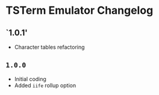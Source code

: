 # TSTerm Emulator Changelog

## `1.0.1'
- Character tables refactoring

## `1.0.0`
- Initial coding
- Added `iife` rollup option
